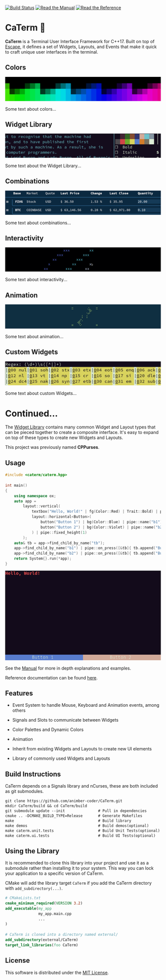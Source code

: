 [![Build Status](https://github.com/animber-coder/CaTerm/workflows/build/badge.svg)](https://github.com/animber-coder/CaTerm/actions?query=workflow%3Abuild)
[![Read the Manual](https://img.shields.io/badge/-Manual-yellow.svg)](docs/manual/index.md)
[![Read the Reference](https://img.shields.io/badge/-API%20Reference-blue.svg)](https://animber-coder.github.io/CaTerm/hierarchy.html)

# CaTerm 🐂

**CaTerm** is a Terminal User Interface Framework for C++17. Built on top of
[Escape](https://github.com/animber-coder/Escape), it defines a set of Widgets,
Layouts, and Events that make it quick to craft unique user interfaces in the
terminal.

## Colors

<p align="center">
  <img src="docs/images/colors.png">
</p>

Some text about colors...

## Widget Library

<p align="center">
  <img src="docs/images/library.png">
</p>

Some text about the Widget Library...

## Combinations

<p align="center">
  <img src="docs/images/combinations.png">
</p>

Some text about combinations...

## Interactivity

<p align="center">
  <img src="docs/images/interactive.png">
</p>

Some text about interactivity...

## Animation

<p align="center">
  <img src="docs/images/animation.gif">
</p>

Some text about animation...

## Custom Widgets

<p align="center">
  <img src="docs/images/custom.png">
</p>

Some text about custom Widgets...

# Continued...

The [Widget Library](docs/manual/widget.md#widget-library) contains many common
Widget and Layout types that can be pieced together to create a composite
interface. It's easy to expand on top of these types to create new Widgets and
Layouts.

This project was previously named **CPPurses**.

## Usage

<!-- TODO this is only one usage, and it isn't the common one, its misleading. -->

```cpp
#include <caterm/caterm.hpp>

int main()
{
    using namespace ox;
    auto app =
        layout::vertical(
            textbox("Hello, World!" | fg(Color::Red) | Trait::Bold) | pipe::name("tb"),
            layout::horizontal<Button>(
                button("Button 1") | bg(Color::Blue) | pipe::name("b1"),
                button("Button 2") | bg(Color::Violet) | pipe::name("b2")
            ) | pipe::fixed_height(1)
        );
    auto& tb = app->find_child_by_name("tb");
    app->find_child_by_name("b1") | pipe::on_press([&tb]{ tb.append("Button 1 Pressed"); });
    app->find_child_by_name("b2") | pipe::on_press([&tb]{ tb.append("Button 2 Pressed"); });
    return System{}.run(*app);
}
```

<!-- TODO Make this an animated gif -->
<p align="center">
  <img src="docs/images/example_1.png">
</p>

See the [Manual](docs/manual/index.md) for more in depth explanations and
examples.

Reference documentation can be found
[here](https://animber-coder.github.io/CaTerm/hierarchy.html).

## Features

- Event System to handle Mouse, Keyboard and Animation events, among others

- Signals and Slots to communicate between Widgets

- Color Palettes and Dynamic Colors

- Animation

- Inherit from existing Widgets and Layouts to create new UI elements

- Library of commonly used Widgets and Layouts

## Build Instructions

CaTerm depends on a Signals library and nCurses, these are both included as
git submodules.

```
git clone https://github.com/animber-coder/CaTerm.git
mkdir CaTerm/build && cd CaTerm/build
git submodule update --init               # Pull in dependencies
cmake .. -DCMAKE_BUILD_TYPE=Release       # Generate Makefiles
make                                      # Build library
make demos                                # Build demos(optional)
make caterm.unit.tests                    # Build Unit Tests(optional)
make caterm.ui.tests                      # Build UI Tests(optional)
```

## Using the Library

It is recommended to clone this library into your project and use it as a
submodule rather than installing it to your system. This way you can lock your
application to a specific version of CaTerm.

CMake will add the library target `CaTerm` if you add the CaTerm directory
with `add_subdirectory(...)`.

```cmake
# CMakeLists.txt
cmake_minimum_required(VERSION 3.2)
add_executable(my_app
               my_app.main.cpp
               ...
)

# CaTerm is cloned into a directory named external/
add_subdirectory(external/CaTerm)
target_link_libraries(foo CaTerm)
```

## License
This software is distributed under the [MIT License](LICENSE.txt).
